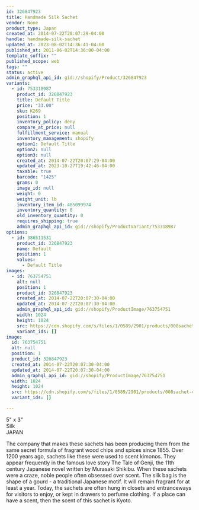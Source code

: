 ```yaml
---
id: 326847923
title: Handmade Silk Sachet
vendor: None
product_type: Japan
created_at: 2014-07-22T20:07:29-04:00
handle: handmade-silk-sachet
updated_at: 2023-08-02T14:36:41-04:00
published_at: 2011-06-02T14:36:00-04:00
template_suffix: ""
published_scope: web
tags: ""
status: active
admin_graphql_api_id: gid://shopify/Product/326847923
variants:
  - id: 753318987
    product_id: 326847923
    title: Default Title
    price: "33.00"
    sku: K269
    position: 1
    inventory_policy: deny
    compare_at_price: null
    fulfillment_service: manual
    inventory_management: shopify
    option1: Default Title
    option2: null
    option3: null
    created_at: 2014-07-22T20:07:29-04:00
    updated_at: 2023-10-27T19:42:46-04:00
    taxable: true
    barcode: "1425"
    grams: 0
    image_id: null
    weight: 0
    weight_unit: lb
    inventory_item_id: 485099974
    inventory_quantity: 0
    old_inventory_quantity: 0
    requires_shipping: true
    admin_graphql_api_id: gid://shopify/ProductVariant/753318987
options:
  - id: 386511531
    product_id: 326847923
    name: Default
    position: 1
    values:
      - Default Title
images:
  - id: 763754751
    alt: null
    position: 1
    product_id: 326847923
    created_at: 2014-07-22T20:07:30-04:00
    updated_at: 2014-07-22T20:07:30-04:00
    admin_graphql_api_id: gid://shopify/ProductImage/763754751
    width: 1024
    height: 1024
    src: https://cdn.shopify.com/s/files/1/0589/2901/products/008sachet-cropped.jpeg?v=1406074050
    variant_ids: []
image:
  id: 763754751
  alt: null
  position: 1
  product_id: 326847923
  created_at: 2014-07-22T20:07:30-04:00
  updated_at: 2014-07-22T20:07:30-04:00
  admin_graphql_api_id: gid://shopify/ProductImage/763754751
  width: 1024
  height: 1024
  src: https://cdn.shopify.com/s/files/1/0589/2901/products/008sachet-cropped.jpeg?v=1406074050
  variant_ids: []

---
```


5" x 3"  
Silk  
JAPAN

The company that makes these sachets has been producing them from the same secret formula of fragrant wood chips and spices since 1855. Over 1200 years ago, sachets like these were used to scent kimonos. They appear frequently in the famous love story The Tale of Genji, the 11th century Japanese novel written by Murasaki Shikibu. When these sachets were a craze, noble people often obsessed over scent. The silk bag is the shape of a gourd - a traditional Japanese motif. It will remain fragrant for at least a year. Today, the sachets are often hung in closets and entranceways for visitors to enjoy, or kept in drawers to perfume clothing. If a place can have a scent, then the scent of this sachet is Kyoto.